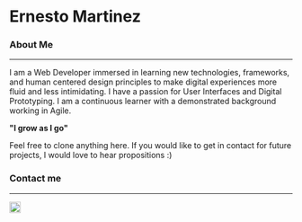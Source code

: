 # Ernesto Martinez #

### About Me ###
---
I am a Web Developer immersed in learning new technologies, frameworks, and human centered design principles to make digital experiences more fluid and less intimidating. I have a passion for User Interfaces and Digital Prototyping. I am a continuous learner with a demonstrated background working in Agile.

**"I grow as I go"** 

Feel free to clone anything here. If you would like to 
get in contact for future projects, I would love to hear propositions :) 

### Contact me ###
---
<a href="https://www.linkedin.com/in/ernesto-martinez7"><img src="https://media.giphy.com/media/SVNQNgAwQwlMk4HXU9/giphy.gif" width="20px"></a>  


